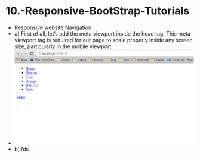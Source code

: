 # 10.-Responsive-BootStrap-Tutorials
- Responsive website Navigation
- a) First of all, let’s add the meta viewport inside the head tag. This meta viewport tag is required for our page to scale properly inside any screen size, particularly in the mobile viewport.
- ![alt tag](https://github.com/danisluis3/10.-Responsive-BootStrap-Tutorials/blob/master/2.png)
- b)
fds

